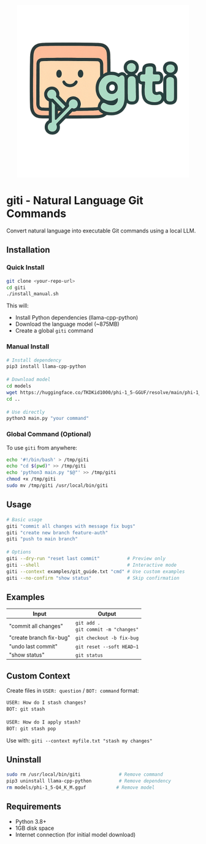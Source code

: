 <p align="center">
  <img src="./assets/giti.png" alt="giti logo" width="450"/>
</p>

# giti - Natural Language Git Commands
Convert natural language into executable Git commands using a local LLM.

## Installation

### Quick Install

```bash
git clone <your-repo-url>
cd giti
./install_manual.sh
```

This will:
- Install Python dependencies (llama-cpp-python)
- Download the language model (~875MB)
- Create a global `giti` command

### Manual Install

```bash
# Install dependency
pip3 install llama-cpp-python

# Download model
cd models
wget https://huggingface.co/TKDKid1000/phi-1_5-GGUF/resolve/main/phi-1_5-Q4_K_M.gguf
cd ..

# Use directly
python3 main.py "your command"
```

### Global Command (Optional)

To use `giti` from anywhere:

```bash
echo '#!/bin/bash' > /tmp/giti
echo "cd $(pwd)" >> /tmp/giti
echo 'python3 main.py "$@"' >> /tmp/giti
chmod +x /tmp/giti
sudo mv /tmp/giti /usr/local/bin/giti
```

## Usage

```bash
# Basic usage
giti "commit all changes with message fix bugs"
giti "create new branch feature-auth"
giti "push to main branch"

# Options
giti --dry-run "reset last commit"          # Preview only
giti --shell                                # Interactive mode
giti --context examples/git_guide.txt "cmd" # Use custom examples
giti --no-confirm "show status"             # Skip confirmation
```

## Examples

| Input | Output |
|-------|--------|
| "commit all changes" | `git add .`<br>`git commit -m "changes"` |
| "create branch fix-bug" | `git checkout -b fix-bug` |
| "undo last commit" | `git reset --soft HEAD~1` |
| "show status" | `git status` |

## Custom Context

Create files in `USER: question` / `BOT: command` format:

```txt
USER: How do I stash changes?
BOT: git stash

USER: How do I apply stash?
BOT: git stash pop
```

Use with: `giti --context myfile.txt "stash my changes"`

## Uninstall

```bash
sudo rm /usr/local/bin/giti              # Remove command
pip3 uninstall llama-cpp-python          # Remove dependency  
rm models/phi-1_5-Q4_K_M.gguf           # Remove model
```

## Requirements

- Python 3.8+
- 1GB disk space
- Internet connection (for initial model download) 
